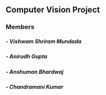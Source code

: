 ## Computer Vision Project
### Members
#####  - Vishwam Shriram Mundada
#####  - Anirudh Gupta
#####  - Anshuman Bhardwaj
#####  - Chandramani Kumar
